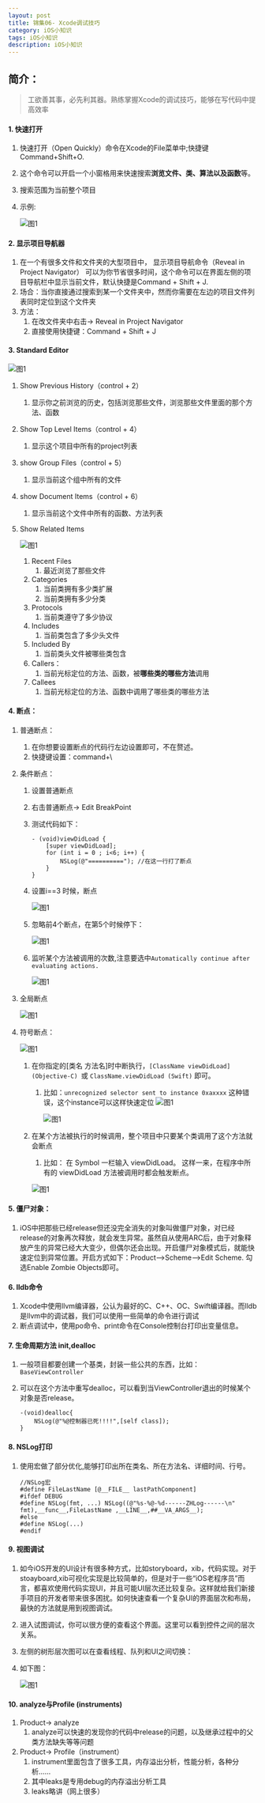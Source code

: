 ```yaml
---
layout: post
title: 锦集06- Xcode调试技巧
category: iOS小知识
tags: iOS小知识
description: iOS小知识
---
```


## 简介：
> 工欲善其事，必先利其器。熟练掌握Xcode的调试技巧，能够在写代码中提高效率

#### 1. 快速打开
1. 快速打开（Open Quickly）命令在Xcode的File菜单中;快捷键Command+Shift+O. 
2. 这个命令可以开启一个小窗格用来快速搜索**浏览文件、类、算法以及函数**等。
3. 搜索范围为当前整个项目
4. 示例:
    
    ![图1](https://gitee.com/zhonghua123/blogimgs/raw/master/img/Xcode01.png)

#### 2. 显示项目导航器
1. 在一个有很多文件和文件夹的大型项目中， 显示项目导航命令（Reveal in Project Navigator） 可以为你节省很多时间，这个命令可以在界面左侧的项目导航栏中显示当前文件，默认快捷是Command + Shift + J.
2. 场合：当你直接通过搜索到某一个文件夹中，然而你需要在左边的项目文件列表同时定位到这个文件夹
3. 方法： 
    1. 在改文件夹中右击-> Reveal in Project Navigator
    2. 直接使用快捷键：Command + Shift + J

#### 3. Standard Editor
![图1](https://gitee.com/zhonghua123/blogimgs/raw/master/img/Xcode02.png)

1. Show Previous History（control + 2）
    1. 显示你之前浏览的历史，包括浏览那些文件，浏览那些文件里面的那个方法、函数
2. Show Top Level Items（control + 4）
    1. 显示这个项目中所有的project列表
3. show Group Files（control + 5）
    1. 显示当前这个组中所有的文件
4. show Document Items（control + 6）
    1. 显示当前这个文件中所有的函数、方法列表
5. Show Related Items
    
    ![图1](https://gitee.com/zhonghua123/blogimgs/raw/master/img/Xcode03.png)
    
    1. Recent Files
        1.  最近浏览了那些文件
    2. Categories
        1. 当前类拥有多少类扩展
        2. 当前类拥有多少分类
    3. Protocols
        1. 当前类遵守了多少协议
    4. Includes
        1. 当前类包含了多少头文件
    5. Included By
        1. 当前类头文件被哪些类包含
    6. Callers：
        1. 当前光标定位的方法、函数，被**哪些类的哪些方法**调用
    7. Callees
        1. 当前光标定位的方法、函数中调用了哪些类的哪些方法

#### 4. 断点：
1. 普通断点：
    1. 在你想要设置断点的代码行左边设置即可，不在赘述。
    2. 快捷键设置：command+\
2. 条件断点：
    1. 设置普通断点
    2. 右击普通断点-> Edit BreakPoint
    3. 测试代码如下：
        
        ```
        - (void)viewDidLoad {
            [super viewDidLoad];
            for (int i = 0 ; i<6; i++) {
                NSLog(@"=========="); //在这一行打了断点
            }
        }
        ```
    4. 设置i==3 时候，断点
        
        ![图1](https://gitee.com/zhonghua123/blogimgs/raw/master/img/Xcode04.png)
        
    5. 忽略前4个断点，在第5个时候停下：
        
         ![图1](https://gitee.com/zhonghua123/blogimgs/raw/master/img/Xcode05.png)
    
    6. 监听某个方法被调用的次数,注意要选中`Automatically continue after evaluating actions.`
        
        ![图1](https://gitee.com/zhonghua123/blogimgs/raw/master/img/Xcode06.png)

3. 全局断点
    
    ![图1](https://gitee.com/zhonghua123/blogimgs/raw/master/img/Xcode07.png)

4. 符号断点：
    
    ![图1](https://gitee.com/zhonghua123/blogimgs/raw/master/img/Xcode08.png)
    
    1. 在你指定的[类名 方法名]时中断执行，`[ClassName viewDidLoad] (Objective-C) `或 `ClassName.viewDidLoad (Swift)` 即可。
        1. 比如：`unrecognized selector sent to instance 0xaxxxx` 这种错误，这个instance可以这样快速定位
            ![图1](https://gitee.com/zhonghua123/blogimgs/raw/master/img/Xcode09.png)
            
             ![图1](https://gitee.com/zhonghua123/blogimgs/raw/master/img/Xcode10.png)
    2. 在某个方法被执行的时候调用，整个项目中只要某个类调用了这个方法就会断点
        1. 比如： 在 Symbol 一栏输入 viewDidLoad。
这样一来，在程序中所有的 viewDidLoad 方法被调用时都会触发断点。

        ![图1](https://gitee.com/zhonghua123/blogimgs/raw/master/img/Xcode11.png)


#### 5. 僵尸对象：
1. iOS中把那些已经release但还没完全消失的对象叫做僵尸对象，对已经release的对象再次释放，就会发生异常。虽然自从使用ARC后，由于对象释放产生的异常已经大大变少，但偶尔还会出现。开启僵尸对象模式后，就能快速定位到异常位置。开启方式如下：Product-->Scheme-->Edit Scheme. 勾选Enable Zombie Objects即可。

#### 6. lldb命令
1. Xcode中使用llvm编译器，公认为最好的C、C++、OC、Swift编译器。而lldb是llvm中的调试器，我们可以使用一些简单的命令进行调试
2. 断点调试中，使用po命令、print命令在Console控制台打印出变量信息。

#### 7. 生命周期方法 init,dealloc
1. 一般项目都要创建一个基类，封装一些公共的东西，比如：`BaseViewController`
2. 可以在这个方法中重写dealloc，可以看到当ViewController退出的时候某个对象是否release。
    
    ```
    -(void)dealloc{
        NSLog(@"%@控制器已死!!!!",[self class]);
    }
    ```

#### 8. NSLog打印
1. 使用宏做了部分优化,能够打印出所在类名、所在方法名、详细时间、行号。
    
    ```
    //NSLog宏
    #define FileLastName [@__FILE__ lastPathComponent]
    #ifdef DEBUG
    #define NSLog(fmt, ...) NSLog((@"%s-%@-%d------ZHLog------\n" fmt),__func__,FileLastName ,__LINE__,##__VA_ARGS__);
    #else
    #define NSLog(...)
    #endif

    ```

#### 9. 视图调试
1. 如今iOS开发的UI设计有很多种方式，比如storyboard，xib，代码实现。对于stoayboard,xib可视化实现是比较简单的，但是对于一些“iOS老程序员”而言，都喜欢使用代码实现UI，并且可能UI层次还比较复杂。这样就给我们新接手项目的开发者带来很多困扰。如何快速查看一个复杂UI的界面层次和布局，最快的方法就是用到视图调试。
2. 进入试图调试，你可以很方便的查看这个界面。这里可以看到控件之间的层次关系。
3. 左侧的树形层次图可以在查看线程、队列和UI之间切换：
4. 如下图：
    
    ![图1](https://gitee.com/zhonghua123/blogimgs/raw/master/img/Xcode12.png)
   
#### 10. analyze与Profile (instruments)
1. Product-> analyze
    1. analyze可以快速的发现你的代码中release的问题，以及继承过程中的父类方法缺失等等问题
2. Product-> Profile（instrument）
    1. instrument里面包含了很多工具，内存溢出分析，性能分析，各种分析…… 
    2. 其中leaks是专用debug的内存溢出分析工具
    3. leaks略讲（网上很多）


